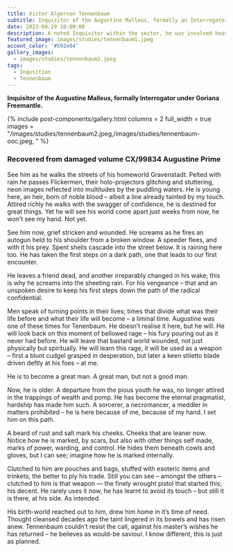 ```yaml
---
title: Victor Algernon Tennenbaum
subtitle: Inquisitor of the Augustine Malleus, formally an Interrogator under Goriana Freemantle.
date: 2023-09-29 10:00:00
description: A noted Inquisitor within the sector, he was involved heavily in the pacification of the Walking Plague on Augustine Prime. Since this action rumours persist of his association with the more radical elements of the Augustine Malleus.
featured_image: images/studies/tennenbaum1.jpeg
accent_color: '#592e84'
gallery_images:
  - images/studies/tennenbaum2.jpeg
tags:
  - Inqusition
  - Tennenbaum
---
```


**Inquisitor of the Augustine Malleus, formally Interrogator under Goriana Freemantle.**

{% include post-components/gallery.html
	columns = 2
	full_width = true
	images = "/images/studies/tennenbaum2.jpeg,/images/studies/tennenbaum-ooc.jpeg,
	"
%}

### Recovered from damaged volume CX/99834 Augustine Prime 
See him as he walks the streets of his homeworld Gravenstadt. Pelted with rain he passes Flickermen, their holo-projectors glitching and stuttering, neon images reflected into multitudes by the puddling waters. He is young here, an heir, born of noble blood – albeit a line already tainted by my touch. Attired richly he walks with the swagger of confidence, he is destined for great things. Yet he will see his world come apart just weeks from now, he won’t see my hand. Not yet.

See him now, grief stricken and wounded. He screams as he fires an autogun held to his shoulder from a broken window. A speeder flees, and with it his prey. Spent shells cascade into the street below. It is raining here too. He has taken the first steps on a dark path, one that leads to our first encounter.

He leaves a friend dead, and another irreparably changed in his wake; this is why he screams into the sheeting rain. For his vengeance – that and an unspoken desire to keep his first steps down the path of the radical confidential.

Men speak of turning points in their lives; times that divide what was their life before and what their life will become – a liminal time. Augustine was one of these times for Tenenbaum. He doesn’t realise it here, but he will. He will look back on this moment of bellowed rage – his fury pouring out as it never had before. He will leave that bastard world wounded, not just physically but spiritually. He will learn this rage, it will be used as a weapon – first a blunt cudgel grasped in desperation, but later a keen stiletto blade driven deftly at his foes – at me.

He is to become a great man. A great man, but not a good man.

Now, he is older. A departure from the pious youth he was, no longer attired in the trappings of wealth and pomp. He has become the eternal pragmatist, hardship has made him such. A sorcerer, a necromancer, a meddler in matters prohibited – he is here because of me, because of my hand. I set him on this path.

A beard of rust and salt mark his cheeks. Cheeks that are leaner now. Notice how he is marked, by scars, but also with other things self made, marks of power, warding, and control. He hides them beneath cowls and gloves, but I can see; imagine how he is marked internally.

Clutched to him are pouches and bags, stuffed with esoteric items and trinkets; the better to ply his trade. Still you can see – amongst the others – clutched to him is that weapon — the finely wrought pistol that started this; his decent. He rarely uses it now, he has learnt to avoid its touch – but still it is there, at his side. As intended.

His birth-world reached out to him, drew him home in it’s time of need. Thought cleansed decades ago the taint lingered in its bowels and has risen anew. Tennenbaum couldn’t resist the call, against his master’s wishes he has returned – he believes as would-be saviour. I know different, this is just as planned.